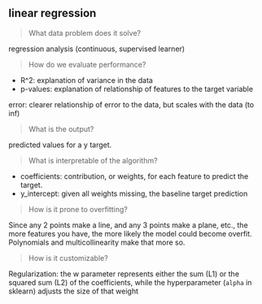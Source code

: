 ## linear regression

> What data problem does it solve?

regression analysis (continuous, supervised learner)

> How do we evaluate performance?

- R^2: explanation of variance in the data
- p-values: explanation of relationship of features to the target variable

error: clearer relationship of error to the data, but scales with the data (to inf)

> What is the output?

predicted values for a y target.

> What is interpretable of the algorithm?

- coefficients: contribution, or weights, for each feature to predict the target.
- y_intercept: given all weights missing, the baseline target prediction

> How is it prone to overfitting?

Since any 2 points make a line, and any 3 points make a plane, etc., the more features you have, the more likely the model could become overfit. Polynomials and multicollinearity make that more so.

> How is it customizable?

Regularization: the w parameter represents either the sum (L1) or the squared sum (L2) of the coefficients, while the hyperparameter (`alpha` in sklearn) adjusts the size of that weight
